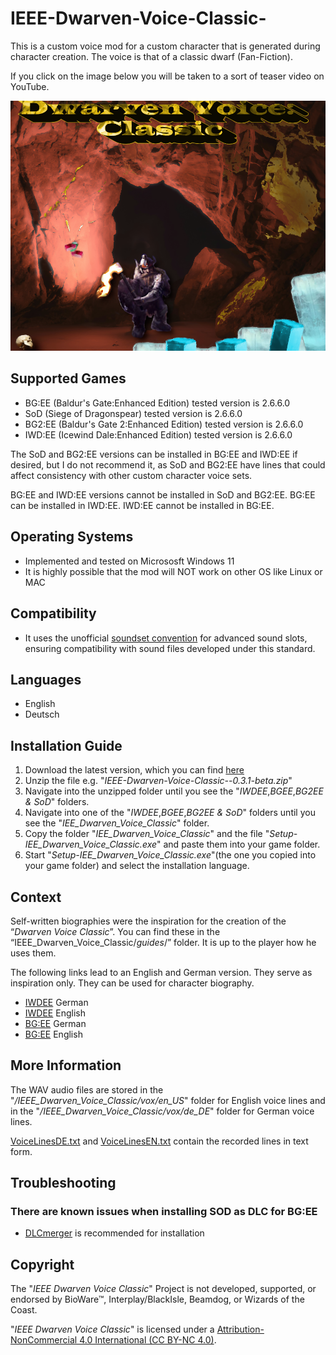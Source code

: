 # IEEE-Dwarven-Voice-Classic-

This is a custom voice mod for a custom character that is generated during character creation. The voice is that of a classic dwarf (Fan-Fiction).

If you click on the image below you will be taken to a sort of teaser video on YouTube.

[![YouTube](https://github.com/Incrementis/Infinity-Engine-Modding-Wiki-Content-/blob/main/Dwarven%20Voice%20Classic/Images/CaveAndDwarf.png)](https://www.youtube.com/watch?v=t1pVB-WKLhI)


## Supported Games

* BG:EE (Baldur's Gate:Enhanced Edition) tested version is 2.6.6.0
* SoD (Siege of Dragonspear) tested version is 2.6.6.0
* BG2:EE (Baldur's Gate 2:Enhanced Edition) tested version is 2.6.6.0
* IWD:EE (Icewind Dale:Enhanced Edition) tested version is 2.6.6.0

The SoD and BG2:EE versions can be installed in BG:EE and IWD:EE if desired, but I do not recommend it, as SoD and BG2:EE have lines that could affect consistency with other custom character voice sets.

BG:EE and IWD:EE versions cannot be installed in SoD and BG2:EE.
BG:EE can be installed in IWD:EE.
IWD:EE cannot be installed in BG:EE.


## Operating Systems

* Implemented and tested on Micrososft Windows 11
* It is highly possible that the mod will NOT work on other OS like Linux or MAC


## Compatibility

* It uses the unofficial [soundset convention](https://www.gibberlings3.net/forums/topic/34560-adding-soundsets-to-the-ees-using-the-ee-soundset-tool/) for advanced sound slots, ensuring compatibility with sound files developed under this standard.


## Languages

* English
* Deutsch


## Installation Guide

1. Download the latest version, which you can find [here](https://github.com/Incrementis/IEEE-Dwarven-Voice-Classic-/releases)
2. Unzip the file e.g. "*IEEE-Dwarven-Voice-Classic--0.3.1-beta.zip*"
3. Navigate into the unzipped folder until you see the "*IWDEE*,*BGEE*,*BG2EE & SoD*" folders.
4. Navigate into one of the "*IWDEE*,*BGEE*,*BG2EE & SoD*" folders until you see the "*IEE_Dwarven_Voice_Classic*" folder.
5. Copy the folder "*IEE_Dwarven_Voice_Classic*" and the file "*Setup-IEE_Dwarven_Voice_Classic.exe*" and paste them into your game folder.
6. Start "*Setup-IEE_Dwarven_Voice_Classic.exe*"(the one you copied into your game folder) and select the installation language.


## Context

Self-written biographies were the inspiration for the creation of the “*Dwarven Voice Classic*”.
You can find these in the “IEEE_Dwarven_Voice_Classic/*guides*/” folder.
It is up to the player how he uses them.

The following links lead to an English and German version.
They serve as inspiration only. They can be used for character biography.

* [IWDEE](https://github.com/Incrementis/IEEE-Dwarven-Voice-Classic-/blob/main/IWDEE/IEEE_Dwarven_Voice_Classic/guides/bio_suggestionDE.txt) German
* [IWDEE](https://github.com/Incrementis/IEEE-Dwarven-Voice-Classic-/blob/main/IWDEE/IEEE_Dwarven_Voice_Classic/guides/bio_suggestionEN.txt) English
* [BG:EE](https://github.com/Incrementis/IEEE-Dwarven-Voice-Classic-/blob/main/BG2EE%20%26%20SoD/IEEE_Dwarven_Voice_Classic/guides/bio_suggestionDE.txt) German
* [BG:EE](https://github.com/Incrementis/IEEE-Dwarven-Voice-Classic-/blob/main/BG2EE%20%26%20SoD/IEEE_Dwarven_Voice_Classic/guides/bio_suggestionEN.txt) English


## More Information

The WAV audio files are stored in the "*/IEEE_Dwarven_Voice_Classic/vox/en_US*" folder for English voice lines and in the "*/IEEE_Dwarven_Voice_Classic/vox/de_DE*" folder for German voice lines.

[VoiceLinesDE.txt](https://github.com/Incrementis/IEEE-Dwarven-Voice-Classic-/blob/main/VoiceLinesDE.txt) and [VoiceLinesEN.txt](https://github.com/Incrementis/IEEE-Dwarven-Voice-Classic-/blob/main/VoiceLinesEN.txt) contain the recorded lines in text form.



## Troubleshooting
### There are known issues when installing SOD as DLC for BG:EE
* [DLCmerger](https://github.com/Argent77/A7-DlcMerger/releases) is recommended for installation


## Copyright

The "*IEEE Dwarven Voice Classic*" Project is not developed, supported, or endorsed by BioWare™, Interplay/BlackIsle, Beamdog, or Wizards of the Coast.

"*IEEE Dwarven Voice Classic*" is licensed under a [Attribution-NonCommercial 4.0 International (CC BY-NC 4.0)](https://creativecommons.org/licenses/by-nc/4.0/).